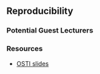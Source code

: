 ## Reproducibility

### Potential Guest Lecturers

### Resources

- [OSTI slides](../osti/MainLectures/Lecture1A-OpenAndRepro.pdf)